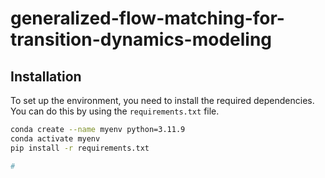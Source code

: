 # generalized-flow-matching-for-transition-dynamics-modeling

## Installation

To set up the environment, you need to install the required dependencies. You can do this by using the `requirements.txt` file.

```bash
conda create --name myenv python=3.11.9
conda activate myenv
pip install -r requirements.txt

#  
